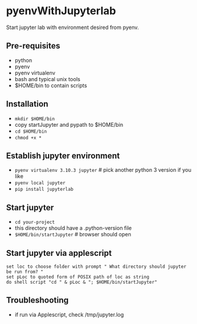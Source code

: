 # pyenvWithJupyterlab
Start jupyter lab with environment desired from pyenv.

## Pre-requisites
* python
* pyenv
* pyenv virtualenv
* bash and typical unix tools
* $HOME/bin to contain scripts

## Installation
* `mkdir $HOME/bin`
* copy startJupyter and pypath to $HOME/bin
* `cd $HOME/bin`
* `chmod +x *`

## Establish jupyter environment
* `pyenv virtualenv 3.10.3 jupyter` # pick another python 3 version if you like
* `pyenv local jupyter`
* `pip install jupyterlab`

## Start jupyter
* `cd your-project`
* this directory should have a .python-version file
* `$HOME/bin/startJupyter`  # browser should open

## Start jupyter via applescript
```
set loc to choose folder with prompt " What directory should jupyter be run from? " 
set pLoc to quoted form of POSIX path of loc as string 
do shell script "cd " & pLoc & "; $HOME/bin/startJupyter"
```

## Troubleshooting
* if run via Applescript, check /tmp/jupyter.log
